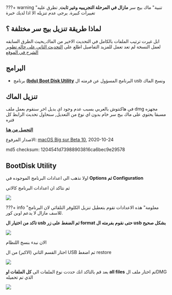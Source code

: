 ???+ warning "تنبية"
    ماك بيج سر **مازال في المرحلة التجريبيه وغير ثابت**, تطرق عليه تغييرات كبيرة.
    يرجى عدم تنزيله الا اذا لديك خبرة

## لماذا طريقة تنزيل بيج سر مختلفة ؟

ابل غيرت ترتيب الملفات بالكامل في التحديث الاخير من الماك,بحيث الطرق السابقه لعمل النسخة لم تعد تعمل
للمزيد التفاصيل اطلع على [التحديث الثاني على حاله تطوير الشرح في الموقع](https://هاكنتوش.com/%d8%ad%d8%a7%d9%84%d9%87-%d8%aa%d8%b7%d9%88%d9%8a%d8%b1-%d8%a7%d9%84%d8%a5%d8%b5%d8%af%d8%a7%d8%b1-%d8%a7%d9%84%d8%ab%d8%a7%d9%86%d9%8a-%d9%85%d9%86-%d8%b4%d8%b1%d8%ad-%d8%a7%d9%84%d9%87%d8%a7%d9%83/)

## البرامج
- برنامج **[(bdu) Boot Disk Utility](http://cvad-mac.narod.ru/index/bootdiskutility_exe/0-5)** البرنامج المسؤول عن فرمته ال usb ونسخ الماك

## تنزيل الماك
في هاكنتوش بالعربي بسبب عدم وجود اي بديل اخر سنقوم بعمل ملف dmg مجهزه مسبقا يحتوي على ماك بيج سر خام بدون اي نوع من التعديل,
سنحاول تحديث الرابط كل فتره

[**التحميل من هنا**](http://www.mediafire.com/file/crbuenfl20f53zw/ARhackintoshBSb10.dmg/file)

الاصدار المرفوع: [macOS Big sur Beta 10](https://forum.هاكنتوش.com/threads/abl-tsdr-albita-10-mn-mak-big-sr-llmturin.85/#post-378), 2020-10-24

md5 checksum: 1204541d73988903816ca6bec9e29578

## BootDisk Utility

اولا نذهب الى اعدادات البرنامج الموجوده في **Options ثم Configuration**

ثم نتاكد ان اعدادات البرنامج كالاتي

![](/img/Big-sur/BDU-Config.png#zoom)

???+ info "معلومة"
	هذه الاعدادات تقوم بتعطيل تنزيل الكلوفر التلقائي لان البرنامج للاسف مازال لا يدعم اوبن كور.

**تاكد من اختيار ال usb ثم الضغط على زر format حتى نقوم بفرمته ال usb بشكل صحيح**

![](/img/Big-sur/bdu-format.png)

الان نبدء بنسخ اللنظام 

اختار القسم الثاني (الاكبر) من ال USB ثم اضغط restore

![](/img/Big-sur/BDU-restore.png)

بعد قم بالتاكد انك حددت نوع الملفات الى **كل الملفات او all files** ثم اختار ملف الDMG الذي تم تحميله

![](/img/Big-sur/BDU-select.jpg)
